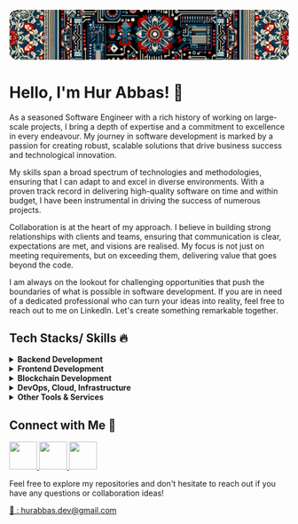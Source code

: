 ![Github Profile README.md Header](assets/profile-header-v1.png)

# Hello, I'm Hur Abbas! 👋
As a seasoned Software Engineer with a rich history of working on large-scale projects, I bring a depth of expertise and a commitment to excellence in every endeavour. My journey in software development is marked by a passion for creating robust, scalable solutions that drive business success and technological innovation.  
  
My skills span a broad spectrum of technologies and methodologies, ensuring that I can adapt to and excel in diverse environments. With a proven track record in delivering high-quality software on time and within budget, I have been instrumental in driving the success of numerous projects.  
  
Collaboration is at the heart of my approach. I believe in building strong relationships with clients and teams, ensuring that communication is clear, expectations are met, and visions are realised. My focus is not just on meeting requirements, but on exceeding them, delivering value that goes beyond the code.  
  
I am always on the lookout for challenging opportunities that push the boundaries of what is possible in software development. If you are in need of a dedicated professional who can turn your ideas into reality, feel free to reach out to me on LinkedIn. Let's create something remarkable together.
## Tech Stacks/ Skills 🔥

<details>
<summary> <strong>Backend Development</strong></summary>
<p>
I have dynamic skillset as a backend developer, my expertise spans a wide array of technologies, making me adept at building robust, scalable, and efficient web applications and services. My core strength lies in JavaScript and TypeScript, where I utilize NodeJS, Express, and NestJS to engineer powerful server-side solutions. I am also skilled in Python, Java and Spring/ Spring Boot, which enables me to develop and manage complex, enterprise-grade backend systems with ease.
</p>
<p>
In the realm of databases, I am proficient in both SQL and NoSQL technologies. My experience with MongoDB, PostgreSQL, and MySQL allows me to design and implement versatile database solutions tailored to the specific needs of each project. Further enhancing my database skills are tools like TypeORM, Mongoose, and Prisma, through which I ensure seamless integration and effective management of database operations within applications.
</p>
<p>
My expertise also encompasses the development of both GraphQL and RESTful APIs, showcasing my ability to create highly optimized and scalable API solutions for seamless frontend-backend integration. This skill is complemented by my knowledge in microservices architecture and serverless frameworks, allowing me to build modular, efficient, and easily maintainable systems.
</p>
<p>
This diverse technological proficiency is backed by a commitment to best practices and a keen understanding of the latest trends in backend development. My approach combines technical skill with a focus on creating solutions that are not only effective but also sustainable and forward-thinking, making me a valuable asset in any development team.
</p>
<p><strong>Backend Skills:</strong></p>
<p>
<img src="https://img.shields.io/badge/Node%20js-339933?style=for-the-badge&logo=nodedotjs&logoColor=white"/>
<img src="https://img.shields.io/badge/express.js-%23404d59.svg?style=for-the-badge&logo=express&logoColor=%2361DAFB"/>
<img src="https://img.shields.io/badge/nestjs-E0234E?style=for-the-badge&logo=nestjs&logoColor=white"/>
<img src="https://img.shields.io/badge/fastify-%23000000.svg?style=for-the-badge&logo=fastify&logoColor=white"/>
<img src="https://img.shields.io/badge/Python-FFD43B?style=for-the-badge&logo=python&logoColor=blue"/>
<img src="https://img.shields.io/badge/java-%23ED8B00.svg?style=for-the-badge&logo=openjdk&logoColor=white"/>
<img src="https://img.shields.io/badge/Spring-6DB33F?style=for-the-badge&logo=spring&logoColor=white"/>
<img src="https://img.shields.io/badge/Spring_Boot-F2F4F9?style=for-the-badge&logo=spring-boot"/>
<img src="https://img.shields.io/badge/MongoDB-4EA94B?style=for-the-badge&logo=mongodb&logoColor=white"/> <img src="https://img.shields.io/badge/PostgreSQL-316192?style=for-the-badge&logo=postgresql&logoColor=white"/> <img src="https://img.shields.io/badge/MySQL-005C84?style=for-the-badge&logo=mysql&logoColor=white"/> <img src="https://img.shields.io/badge/Sqlite-003B57?style=for-the-badge&logo=sqlite&logoColor=white"/> <img src="https://img.shields.io/badge/redis-%23DD0031.svg?&style=for-the-badge&logo=redis&logoColor=white"/> <img src="https://img.shields.io/badge/Apache_Kafka-231F20?style=for-the-badge&logo=apache-kafka&logoColor=white"/> <img src="https://img.shields.io/badge/GraphQl-E10098?style=for-the-badge&logo=graphql&logoColor=white"/>
 <img src="https://img.shields.io/badge/Socket.io-010101?&style=for-the-badge&logo=Socket.io&logoColor=white"/>
</p>
</details>

<details>
<summary><strong>Frontend Development</strong></summary>
<p>  
In frontend development, my skill set is anchored in HTML, CSS, and JavaScript/ TypeScript, enabling me to design responsive and aesthetically pleasing web layouts. I am proficient in JavaScript/ TypeScript, which forms the basis of my development work, particularly in creating interactive and dynamic web applications. My expertise extends to ReactJs and NextJs, tools that I leverage to build user-friendly interfaces and improve web performance through server-side rendering.
</p>
<p>
In mobile app development, I utilize React Native to create cross-platform applications that offer a native-like user experience. Additionally, my experience with ElectronJs allows me to develop cross-platform desktop applications using web technologies. My focus is always on developing intuitive, user-centric applications that prioritize seamless user experience and functionality.
</p>
<p><strong>Frontend Skills</strong>:</p>
<p>
  <img src="https://img.shields.io/badge/React-20232A?style=for-the-badge&logo=react&logoColor=61DAFB" />
  <img src="https://img.shields.io/badge/next%20js-000000?style=for-the-badge&logo=nextdotjs&logoColor=white" />
  <img src="https://img.shields.io/badge/Electron-2B2E3A?style=for-the-badge&logo=electron&logoColor=9FEAF9" />
  <img src="https://img.shields.io/badge/React_Native-20232A?style=for-the-badge&logo=react&logoColor=61DAFB" />
  <img src="https://img.shields.io/badge/HTML5-E34F26?style=for-the-badge&logo=html5&logoColor=white" />
  <img src="https://img.shields.io/badge/TypeScript-007ACC?style=for-the-badge&logo=typescript&logoColor=white" />
  <img src="https://img.shields.io/badge/Material%20UI-007FFF?style=for-the-badge&logo=mui&logoColor=white" />
  <img src="https://img.shields.io/badge/CSS3-1572B6?style=for-the-badge&logo=css3&logoColor=white" />
  <img src="https://img.shields.io/badge/Sass-CC6699?style=for-the-badge&logo=sass&logoColor=white" />
  <img src="https://img.shields.io/badge/Redux-593D88?style=for-the-badge&logo=redux&logoColor=white" />
  <img src="https://img.shields.io/badge/Tailwind_CSS-38B2AC?style=for-the-badge&logo=tailwind-css&logoColor=white" />
  <img src="https://img.shields.io/badge/Bootstrap-563D7C?style=for-the-badge&logo=bootstrap&logoColor=white" />
  <img src="https://img.shields.io/badge/Ant%20Design-1890FF?style=for-the-badge&logo=antdesign&logoColor=white" />
  <img src="https://img.shields.io/badge/Apollo%20GraphQL-311C87?&style=for-the-badge&logo=Apollo%20GraphQL&logoColor=white" />
</p>
</details>

<details>
<summary><strong>Blockchain Development</strong></summary>
<p>
I have a proven track record of developing innovative blockchain applications. My frontend skills in HTML, CSS, SCSS, JavaScript, ReactJs, NextJs, and React Native enable me to create intuitive and engaging user interfaces for decentralized applications (dApps). Combined with my backend proficiency in NodeJS, Java, Spring Boot, and various databases, I can build robust, scalable, and secure backend systems that underpin the blockchain applications.
</p>
<p>
My blockchain development expertise is centered around Solidity for smart contract development, which is the cornerstone of creating decentralized solutions on platforms like Ethereum. I have extensive experience in developing and deploying smart contracts that are secure, efficient, and optimized for various use cases. My knowledge extends to blockchain platforms like Stellar and Ripple, which allows me to leverage their unique features for creating specialized blockchain solutions, such as digital wallets, cryptocurrency exchanges, NFT platforms, and security token offerings.
</p>
<p>
In creating digital wallets and exchanges, I focus on security, user experience, and performance, ensuring that these platforms are not only user-friendly but also meet the highest standards of security and efficiency. My work in the NFT space involves developing platforms that enable the creation, sale, and exchange of non-fungible tokens, tapping into the burgeoning market of digital collectibles and art. In the realm of security tokens, I apply my skills to develop solutions that democratize access to investment opportunities, ensuring compliance with regulatory standards and enhancing the liquidity of assets.
</p>
<p>
My approach to blockchain development is holistic, considering both the technical and practical aspects of deploying blockchain solutions. This combination of frontend, backend, and blockchain skills allows me to deliver comprehensive and innovative solutions in the rapidly evolving world of blockchain technology.
</p>
<p><strong>Blockchain Skills:</strong></p>
<p>
  <img src="https://img.shields.io/badge/Solidity-e6e6e6?style=for-the-badge&logo=solidity&logoColor=black" />
  <img src="https://img.shields.io/badge/Ethereum-3C3C3D?style=for-the-badge&logo=Ethereum&logoColor=white" />
  <img src="https://img.shields.io/badge/Litecoin-A6A9AA?style=for-the-badge&logo=Litecoin&logoColor=white" />
  <img src="https://img.shields.io/badge/dash-008DE4?style=for-the-badge&logo=dash&logoColor=white" />
  <img src="https://img.shields.io/badge/Bitcoin-000000?style=for-the-badge&logo=bitcoin&logoColor=white" />
  <img src="https://img.shields.io/badge/Stellar-090020?style=for-the-badge&logo=stellar&logoColor=white" />
  <img src="https://img.shields.io/badge/Xrp-black?style=for-the-badge&logo=xrp&logoColor=white" />
  <img src="https://img.shields.io/badge/Binance-FCD535?style=for-the-badge&logo=binance&logoColor=white" />
</p>

</details>

<details>
<summary><strong>DevOps, Cloud, Infrastructure</strong></summary>
<p>As a well-rounded software developer with extensive skills in both development and DevOps, I bring a comprehensive approach to building and deploying high-quality software solutions. My expertise spans a range of cloud platforms and technologies, including AWS and GCP, where I adeptly manage cloud infrastructure, ensuring scalable, reliable, and cost-effective solutions.
</p>
<p>
In the realm of containerization and orchestration, my proficiency with Docker and Kubernetes stands out. I utilize Docker to create lightweight, portable, and consistent environments for applications, significantly enhancing their deployment and scalability. Kubernetes further bolsters my skill set, allowing me to manage containerized applications efficiently, ensuring high availability and fault tolerance.
</p>
<p>
My experience with Firebase provides me with tools for rapid backend development, facilitating services like real-time databases, authentication, and hosting. In version control and source code management, I am skilled in using Git, with a strong proficiency in platforms like GitHub, GitLab, and Bitbucket for collaborative development and CI/CD integrations.
</p>
<p>
For deployment and hosting, I am experienced in using Heroku, Netlify, and Vercel. These platforms enable me to deploy web applications seamlessly, with continuous deployment capabilities that streamline the development lifecycle. My approach to DevOps is focused on automating and optimizing software development processes, reducing the time to market, and ensuring high-quality, maintainable, and scalable software solutions.</p>
<p><strong>DevOps Skills:</strong></p>
<p>
  <img src="https://img.shields.io/badge/Amazon_AWS-FF9900?style=for-the-badge&logo=amazonaws&logoColor=white" />
  <img src="https://img.shields.io/badge/Google_Cloud-4285F4?style=for-the-badge&logo=google-cloud&logoColor=white" />
  <img src="https://img.shields.io/badge/heroku-%23430098.svg?style=for-the-badge&logo=heroku&logoColor=white" />
  <img src="https://img.shields.io/badge/Vercel-000000?style=for-the-badge&logo=vercel&logoColor=white" />
  <img src="https://img.shields.io/badge/Netlify-00C7B7?style=for-the-badge&logo=netlify&logoColor=white" />
  <img src="https://img.shields.io/badge/firebase-ffca28?style=for-the-badge&logo=firebase&logoColor=black" />
  <img src="https://img.shields.io/badge/Github%20Actions-282a2e?style=for-the-badge&logo=githubactions&logoColor=367cfe" />
  <img src="https://img.shields.io/badge/docker-%230db7ed.svg?style=for-the-badge&logo=docker&logoColor=white" />
  <img src="https://img.shields.io/badge/kubernetes-326ce5.svg?&style=for-the-badge&logo=kubernetes&logoColor=white" />
  <img src="https://img.shields.io/badge/circle%20ci-%23161616.svg?style=for-the-badge&logo=circleci&logoColor=white" />
  <img src="https://img.shields.io/badge/terraform-%235835CC.svg?style=for-the-badge&logo=terraform&logoColor=white" />
  <img src="https://img.shields.io/badge/Argo%20CD-1e0b3e?style=for-the-badge&logo=argo&logoColor=#d16044" />
</p>

</details>

<details>
<summary><strong>Other Tools & Services</strong></summary>
<p>
My technical prowess extends beyond development and DevOps into a broad spectrum of tools and services that enhance project management, design, and collaboration. My proficiency in project management tools such as Jira, ClickUp, Trello, and Asana demonstrates my ability to efficiently manage and streamline development workflows, ensuring that projects are delivered on time and within scope. These tools also reflect my skill in team collaboration and task organization, enabling me to maintain clear communication and project visibility.
</p>
<p>
In the realm of design, I am adept in using Adobe Xd, Photoshop, Illustrator, and Figma. My experience with these design tools allows me to contribute to the UI/UX aspect of projects, creating visually appealing and user-friendly designs. Whether it's wireframing in Adobe Xd, image editing in Photoshop, vector graphics in Illustrator, or collaborative design in Figma, I have the ability to bring creative ideas to life and enhance the user experience of the applications I develop.
</p>
<p>
This combination of technical development skills, DevOps knowledge, and proficiency in project management and design tools makes me a versatile and valuable asset to any team. My diverse skill set allows me to bridge the gap between different aspects of software development, from initial concept and design to deployment and management, ensuring a cohesive and efficient development process.</p>
<p><strong>Other Tools/ Services:</strong></p>
<p>
  <img src="https://img.shields.io/badge/jira-%230A0FFF.svg?style=for-the-badge&logo=jira&logoColor=white" />
  <img src="https://img.shields.io/badge/Trello-%23026AA7.svg?style=for-the-badge&logo=Trello&logoColor=white" />
  <img src="https://img.shields.io/badge/github-%23121011.svg?style=for-the-badge&logo=github&logoColor=white" />
  <img src="https://img.shields.io/badge/git-%23F05033.svg?style=for-the-badge&logo=git&logoColor=white" />
  <img src="https://img.shields.io/badge/bitbucket-%230047B3.svg?style=for-the-badge&logo=bitbucket&logoColor=white" />
  <img src="https://img.shields.io/badge/gitlab-%23181717.svg?style=for-the-badge&logo=gitlab&logoColor=white" />
  <img src="https://img.shields.io/badge/adobe%20photoshop-%2331A8FF.svg?style=for-the-badge&logo=adobe%20photoshop&logoColor=white" />
  <img src="https://img.shields.io/badge/adobe%20illustrator-%23FF9A00.svg?style=for-the-badge&logo=adobe%20illustrator&logoColor=white" />
  <img src="https://img.shields.io/badge/Adobe%20XD-470137?style=for-the-badge&logo=Adobe%20XD&logoColor=#FF61F6" />
  <img src="https://img.shields.io/badge/figma-%23F24E1E.svg?style=for-the-badge&logo=figma&logoColor=white" />
    <img src="https://img.shields.io/badge/InVision-FF3366?style=for-the-badge&logo=InVision&logoColor=white" />
  <img src="https://img.shields.io/badge/Framer-black?style=for-the-badge&logo=framer&logoColor=blue" />
  <img src="https://img.shields.io/badge/-Storybook-FF4785?style=for-the-badge&logo=storybook&logoColor=white" />
</p>
</details>

## Connect with Me 💬
<p> 
<a href="https://www.linkedin.com/in/hurabbas/" >
<img src="https://user-images.githubusercontent.com/74038190/235294012-0a55e343-37ad-4b0f-924f-c8431d9d2483.gif"  height="50px" width="50px"/>
</a>
<a href="https://discordapp.com/users/839019500565299240">
<img src="https://user-images.githubusercontent.com/74038190/235294015-47144047-25ab-417c-af1b-6746820a20ff.gif"  height="50px" width="50px"/>
</a>
<a href="https://twitter.com/devhur">
<img src="https://user-images.githubusercontent.com/74038190/235294011-b8074c31-9097-4a65-a594-4151b58743a8.gif"  height="50px" width="50px"/>
</a>
</p>
Feel free to explore my repositories and don't hesitate to reach out if you have any questions or collaboration ideas!
<p><a href="mailto:hurabbas.dev@gmail.com">📧 : hurabbas.dev@gmail.com </a> </p>
